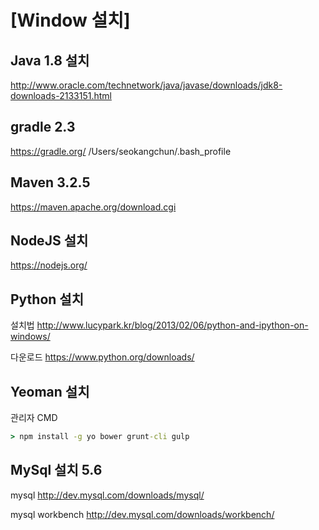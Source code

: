 # [Window 설치]

## Java 1.8 설치

http://www.oracle.com/technetwork/java/javase/downloads/jdk8-downloads-2133151.html

## gradle 2.3

https://gradle.org/
/Users/seokangchun/.bash_profile
## Maven 3.2.5

https://maven.apache.org/download.cgi

## NodeJS 설치

https://nodejs.org/

## Python 설치

설치법
http://www.lucypark.kr/blog/2013/02/06/python-and-ipython-on-windows/

다운로드
https://www.python.org/downloads/

## Yeoman 설치

관리자 CMD

```cmd
> npm install -g yo bower grunt-cli gulp
```

## MySql 설치 5.6

mysql 
http://dev.mysql.com/downloads/mysql/

mysql workbench
http://dev.mysql.com/downloads/workbench/